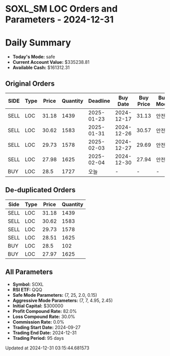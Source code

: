 # SOXL_SM LOC Orders and Parameters - 2024-12-31

# Daily Summary

- **Today's Mode:** safe
- **Current Account Value:** $335238.81
- **Available Cash:** $161312.31

## Original Orders

| SIDE | Type | Price | Quantity | Deadline | Buy Date | Buy Price | Buy Mode |
|------|------|-------|----------|----------|----------|-----------|----------|
| SELL | LOC | 31.18 | 1439 | 2025-01-23 | 2024-12-17 | 31.13 | 안전 |
| SELL | LOC | 30.62 | 1583 | 2025-01-31 | 2024-12-26 | 30.57 | 안전 |
| SELL | LOC | 29.73 | 1578 | 2025-02-03 | 2024-12-27 | 29.69 | 안전 |
| SELL | LOC | 27.98 | 1625 | 2025-02-04 | 2024-12-30 | 27.94 | 안전 |
| BUY | LOC | 28.5 | 1727 | 오늘 | - | - | - |

## De-duplicated Orders

| Side | Type | Price | Quantity |
|------|------|-------|----------|
| SELL | LOC | 31.18 | 1439 |
| SELL | LOC | 30.62 | 1583 |
| SELL | LOC | 29.73 | 1578 |
| SELL | LOC | 28.51 | 1625 |
| BUY | LOC | 28.5 | 102 |
| BUY | LOC | 27.97 | 1625 |

## All Parameters

- **Symbol:** SOXL
- **RSI ETF:** QQQ
- **Safe Mode Parameters:** (7, 25, 2.0, 0.15)
- **Aggressive Mode Parameters:** (7, 7, 4.95, 2.45)
- **Initial Capital:** $300000
- **Profit Compound Rate:** 82.0%
- **Loss Compound Rate:** 30.0%
- **Commission Rate:** 0.0%
- **Trading Start Date:** 2024-09-27
- **Trading End Date:** 2024-12-31
- **Trading Period:** 95 days

Updated at 2024-12-31 03:15:44.681573
